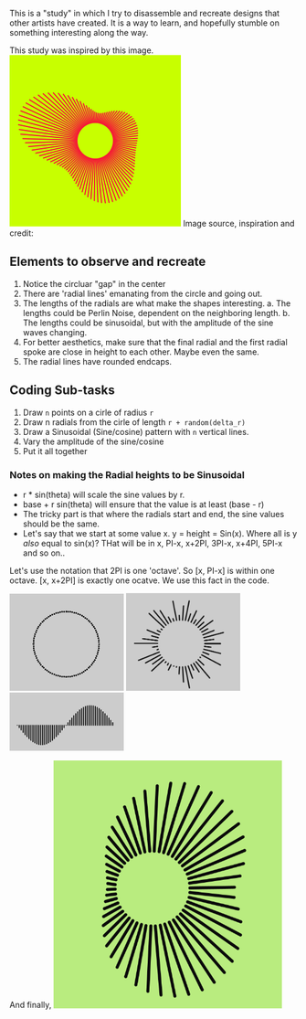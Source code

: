 This is a "study" in which I try to disassemble and recreate designs that other artists have created. It is a way to learn, and hopefully stumble on something interesting along the way.

This study was inspired by this image.
<img src="images/corona_sine_inspiration.png" width="300">
Image source, inspiration and credit: [](http://Funkyvector.com)

## Elements to observe and recreate
1. Notice the circluar "gap" in the center
2. There are 'radial lines' emanating from the circle and going out.
3. The lengths of the radials are what make the shapes interesting. 
    a. The lengths could be Perlin Noise, dependent on the neighboring length.
    b. The lengths could be sinusoidal, but with the amplitude of the sine waves changing.
4. For better aesthetics, make sure that the final radial and the first radial spoke are close in height to each other. Maybe even the same.
5. The radial lines have rounded endcaps.

## Coding Sub-tasks
1. Draw `n` points on a cirle of radius `r`
2. Draw n radials from the cirle of length `r + random(delta_r)`
3. Draw a Sinusoidal (Sine/cosine) pattern with `n` vertical lines.
4. Vary the amplitude of the sine/cosine
5. Put it all together

### Notes on making the Radial heights to be Sinusoidal

* r * sin(theta) will scale the sine values by r.
* base + r sin(theta) will ensure that the value is at least (base - r)
* The tricky part is that where the radials start and end, the sine values should be the same.
* Let's say that we start at some value x. y = height = Sin(x). Where all is y *also* equal to sin(x)? THat
will be in x, PI-x, x+2PI, 3PI-x, x+4PI, 5PI-x and so on..

Let's use the notation that 2PI is one 'octave'. So [x, PI-x] is within one octave.
[x, x+2PI] is exactly one ocatve. We use this fact in the code.

<img src="images/task_1.png" width="200">
<img src="images/task2.png" width="200">
<img src="images/task3.png" width="200">

And finally,
<img src="images/corona_study.png" width="400">

